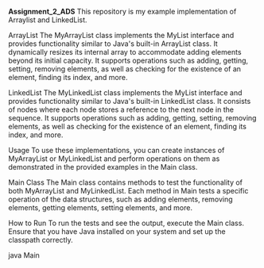 **Assignment_2_ADS**
This repository is my example implementation of Arraylist and LinkedList.

ArrayList
The MyArrayList class implements the MyList interface and provides functionality similar to Java's built-in ArrayList class. It dynamically resizes its internal array to accommodate adding elements beyond its initial capacity. It supports operations such as adding, getting, setting, removing elements, as well as checking for the existence of an element, finding its index, and more.

LinkedList
The MyLinkedList class implements the MyList interface and provides functionality similar to Java's built-in LinkedList class. It consists of nodes where each node stores a reference to the next node in the sequence. It supports operations such as adding, getting, setting, removing elements, as well as checking for the existence of an element, finding its index, and more.

Usage
To use these implementations, you can create instances of MyArrayList or MyLinkedList and perform operations on them as demonstrated in the provided examples in the Main class.

Main Class
The Main class contains methods to test the functionality of both MyArrayList and MyLinkedList. Each method in Main tests a specific operation of the data structures, such as adding elements, removing elements, getting elements, setting elements, and more.

How to Run
To run the tests and see the output, execute the Main class. Ensure that you have Java installed on your system and set up the classpath correctly.

java Main
            

